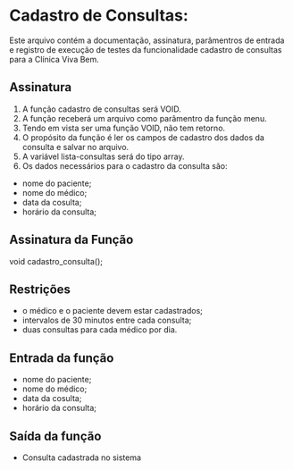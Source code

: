 # Cadastro de Consultas:
Este arquivo contém a documentação, assinatura, parâmentros de entrada e registro de execução de testes da funcionalidade cadastro de consultas para a Clínica Viva Bem.

## Assinatura

1. A função cadastro de consultas será VOID.
2. A função receberá um arquivo como parâmentro da função menu.
3. Tendo em vista ser uma função VOID, não tem retorno.
4. O propósito da função é ler os campos de cadastro dos dados da consulta e salvar no arquivo.
5. A variável lista-consultas será do tipo array.
6. Os dados necessários para o cadastro da consulta são:

- nome do paciente;
- nome do médico;
- data da cosulta;
- horário da consulta;


## Assinatura da Função
void cadastro_consulta();

## Restrições
- o médico e o paciente devem estar cadastrados;
- intervalos de 30 minutos entre cada consulta;
- duas consultas para cada médico por dia.

## Entrada da função

- nome do paciente;
- nome do médico;
- data da cosulta;
- horário da consulta;


## Saída da função
- Consulta cadastrada no sistema